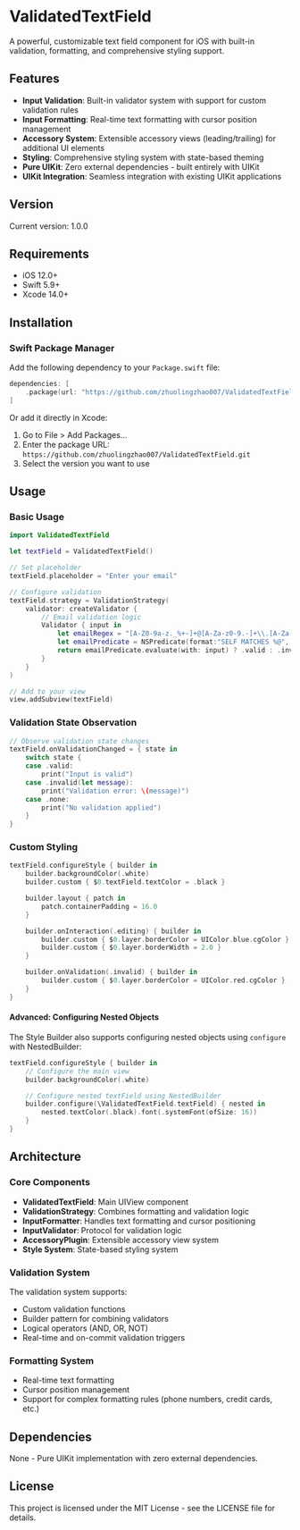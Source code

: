 # ValidatedTextField

A powerful, customizable text field component for iOS with built-in validation, formatting, and comprehensive styling support.

## Features

- **Input Validation**: Built-in validator system with support for custom validation rules
- **Input Formatting**: Real-time text formatting with cursor position management
- **Accessory System**: Extensible accessory views (leading/trailing) for additional UI elements
- **Styling**: Comprehensive styling system with state-based theming
- **Pure UIKit**: Zero external dependencies - built entirely with UIKit
- **UIKit Integration**: Seamless integration with existing UIKit applications

## Version

Current version: 1.0.0

## Requirements

- iOS 12.0+
- Swift 5.9+
- Xcode 14.0+

## Installation

### Swift Package Manager

Add the following dependency to your `Package.swift` file:

```swift
dependencies: [
    .package(url: "https://github.com/zhuolingzhao007/ValidatedTextField.git", from: "1.0.0")
]
```

Or add it directly in Xcode:
1. Go to File > Add Packages...
2. Enter the package URL: `https://github.com/zhuolingzhao007/ValidatedTextField.git`
3. Select the version you want to use

## Usage

### Basic Usage

```swift
import ValidatedTextField

let textField = ValidatedTextField()

// Set placeholder
textField.placeholder = "Enter your email"

// Configure validation
textField.strategy = ValidationStrategy(
    validator: createValidator {
        // Email validation logic
        Validator { input in
            let emailRegex = "[A-Z0-9a-z._%+-]+@[A-Za-z0-9.-]+\\.[A-Za-z]{2,64}"
            let emailPredicate = NSPredicate(format:"SELF MATCHES %@", emailRegex)
            return emailPredicate.evaluate(with: input) ? .valid : .invalid(message: "Invalid email format")
        }
    }
)

// Add to your view
view.addSubview(textField)
```

### Validation State Observation

```swift
// Observe validation state changes
textField.onValidationChanged = { state in
    switch state {
    case .valid:
        print("Input is valid")
    case .invalid(let message):
        print("Validation error: \(message)")
    case .none:
        print("No validation applied")
    }
}
```

### Custom Styling

```swift
textField.configureStyle { builder in
    builder.backgroundColor(.white)
    builder.custom { $0.textField.textColor = .black }

    builder.layout { patch in
        patch.containerPadding = 16.0
    }

    builder.onInteraction(.editing) { builder in
        builder.custom { $0.layer.borderColor = UIColor.blue.cgColor }
        builder.custom { $0.layer.borderWidth = 2.0 }
    }

    builder.onValidation(.invalid) { builder in
        builder.custom { $0.layer.borderColor = UIColor.red.cgColor }
    }
}
```

#### Advanced: Configuring Nested Objects

The Style Builder also supports configuring nested objects using `configure` with NestedBuilder:

```swift
textField.configureStyle { builder in
    // Configure the main view
    builder.backgroundColor(.white)

    // Configure nested textField using NestedBuilder
    builder.configure(\ValidatedTextField.textField) { nested in
        nested.textColor(.black).font(.systemFont(ofSize: 16))
    }
}
```

## Architecture

### Core Components

- **ValidatedTextField**: Main UIView component
- **ValidationStrategy**: Combines formatting and validation logic
- **InputFormatter**: Handles text formatting and cursor positioning
- **InputValidator**: Protocol for validation logic
- **AccessoryPlugin**: Extensible accessory view system
- **Style System**: State-based styling system

### Validation System

The validation system supports:
- Custom validation functions
- Builder pattern for combining validators
- Logical operators (AND, OR, NOT)
- Real-time and on-commit validation triggers

### Formatting System

- Real-time text formatting
- Cursor position management
- Support for complex formatting rules (phone numbers, credit cards, etc.)

## Dependencies

None - Pure UIKit implementation with zero external dependencies.

## License

This project is licensed under the MIT License - see the LICENSE file for details.
